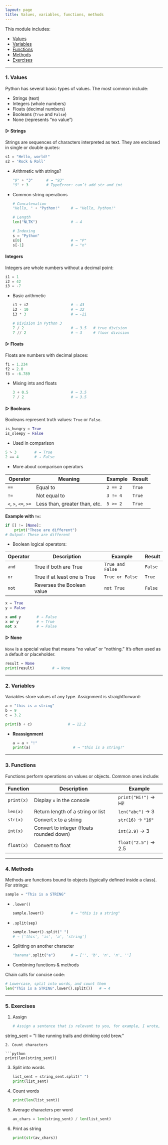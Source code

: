 ```yaml
---
layout: page
title: Values, variables, functions, methods
---
```


This module includes:
- [Values](#1-values)
- [Variables](#2-variables)
- [Functions](#3-functions)
- [Methods](#4-methods)
- [Exercises](#5-exercises)

---

### 1. Values

Python has several basic types of values. The most common include:

* Strings (text)
* Integers (whole numbers)
* Floats (decimal numbers)
* Booleans (`True` and `False`)
* None (represents “no value”)

#### ▷ Strings  
Strings are sequences of characters interpreted as text. They are enclosed in single or double quotes:

```python
s1 = "Hello, world!"
s2 = 'Rock & Roll'
```

* Arithmetic with strings?

  ```python
  "9" + "3"      # → "93"
  "9" + 3        # TypeError: can’t add str and int
  ```
* Common string operations

  ```python
  # Concatenation
  "Hello, " + "Python!"     # → "Hello, Python!"

  # Length
  len("NLTK")               # → 4

  # Indexing
  s = "Python"
  s[0]                      # → "P"
  s[-1]                     # → "n"
  ```
#### Integers

Integers are whole numbers without a decimal point:

```python
i1 = 1
i2 = 42
i3 = -7
```

* Basic arithmetic

  ```python
  i1 + i2                   # → 43
  i2 - 10                   # → 32
  i3 * 3                    # → -21

  # Division in Python 3
  7 / 2                     # → 3.5   # true division
  7 // 2                    # → 3     # floor division
  ```

#### ▷ Floats

Floats are numbers with decimal places:

```python
f1 = 1.234
f2 = 2.0
f3 = -6.789
```

* Mixing ints and floats

  ```python
  3 + 0.5                   # → 3.5
  7 / 2                     # → 3.5
  ```

#### ▷ Booleans

Booleans represent truth values: `True` or `False`.

```python
is_hungry = True
is_sleepy = False
```

* Used in comparison

```python
5 > 3        # → True
2 == 4       # → False
```
* More about comparison operators

| Operator             | Meaning                       | Example  | Result |
| -------------------- | ----------------------------- | -------- | ------ |
| `==`                 | Equal to                      | `2 == 2` | `True` |
| `!=`                 | Not equal to                  | `3 != 4` | `True` |
| `<`, `>`, `<=`, `>=` | Less than, greater than, etc. | `5 >= 2` | `True` |

**Example with `!=`:**

```python
if [] != [None]:
    print("These are different")
# Output: These are different
```


* Boolean logical operators:

| Operator | Description                      | Example          | Result  |
| -------- | -------------------------------- | ---------------- | ------- |
| `and`    | True if both are True        | `True and False` | `False` |
| `or`     | True if at least one is True | `True or False`  | `True`  |
| `not`    | Reverses the Boolean value       | `not True`       | `False` |

```python
x = True
y = False

x and y       # → False
x or y        # → True
not x         # → False
```

#### ▷ None

`None` is a special value that means “no value” or “nothing.” It’s often used as a default or placeholder.

```python
result = None
print(result)        # → None
```
---

### 2. Variables

Variables store values of any type. Assignment is straightforward:

```python
a = "this is a string"
b = 9
c = 3.2

print(b + c)                # → 12.2
```

* **Reassignment**

  ```python
  a = a + "!"
  print(a)                   # → "this is a string!"
  ```

---

### 3. Functions

Functions perform operations on values or objects. Common ones include:

| Function   | Description                              | Example              |
| ---------- | ---------------------------------------- | -------------------- |
| `print(x)` | Display `x` in the console               | `print("Hi!")` → Hi! |
| `len(x)`   | Return length of a string or list        | `len("abc")` → 3     |
| `str(x)`   | Convert `x` to a string                  | `str(16)` → `"16"`   |
| `int(x)`   | Convert to integer (floats rounded down) | `int(3.9)` → 3       |
| `float(x)` | Convert to float                         | `float("2.5")` → 2.5 |

---

### 4. Methods

Methods are functions bound to objects (typically defined inside a class). For strings:

```python
sample = "This is a STRING"
```

* `.lower()`

  ```python
  sample.lower()            # → "this is a string"
  ```

* `.split(sep)`

  ```python
  sample.lower().split(" ")
  # → ['this', 'is', 'a', 'string']
  ```

* Splitting on another character

  ```python
  "banana".split("a")       # → ['', 'b', 'n', 'n', '']
  ```  

* Combining functions & methods

Chain calls for concise code:

```python
# Lowercase, split into words, and count them
len("This is a STRING".lower().split())   # → 4
```  

---

### 5. Exercises

1. Assign

   ```python
   # Assign a sentence that is relevant to you, for example, I wrote,
  string_sent = "I like running trails and drinking cold brew."
   ```
2. Count characters

   ```python
   print(len(string_sent))
   ```
3. Split into words

   ```python
   list_sent = string_sent.split(" ")
   print(list_sent)
   ```
4. Count words

   ```python
   print(len(list_sent))
   ```
5. Average characters per word

   ```python
   av_chars = len(string_sent) / len(list_sent)
   ```
6. Print as string

   ```python
   print(str(av_chars))
   ```